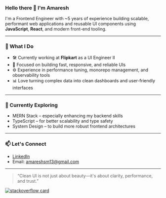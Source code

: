 ### Hello there 👋 I'm Amaresh

I'm a Frontend Engineer with ~5 years of experience building scalable, performant web applications and reusable UI components using **JavaScript**, **React**, and modern front-end tooling.

---

### 💼 What I Do

- 🛠️ Currently working at **Flipkart** as a UI Engineer II  
- 🚀 Focused on building fast, responsive, and reliable UIs  
- ⚙️ Experience in performance tuning, monorepo management, and observability tools  
- 📊 Love turning complex data into clean dashboards and user-friendly interfaces

---

### 🌱 Currently Exploring

- MERN Stack – especially enhancing my backend skills  
- TypeScript – for better scalability and type safety  
- System Design – to build more robust frontend architectures

---

### 📫 Let's Connect

- [LinkedIn](https://www.linkedin.com/in/amaresh-s-m/)  
- Email: amareshsm13@gmail.com

---

> “Clean UI is not just about beauty—it's about clarity, performance, and trust.”


[![stackoverflow card](https://readme-components.vercel.app/api?component=stackoverflow&stackoverflowid=10112105&theme=dark)](https://stackoverflow.com/users/10112105/amaresh-s-m)
